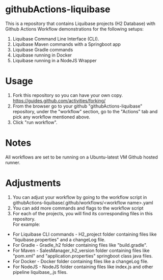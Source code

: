 # githubActions-liquibase

This is a repository that contains Liquibase projects (H2 Database) with Github Actions Workflow demonstrations for the following setups:
1. Liquibase Command Line Interface (CLI). 
2. Liquibase Maven commands with a Springboot app
3. Liquibase Gradle commands
4. Liquibase running in Docker
5. Liquibase running in a NodeJS Wrapper

# Usage
1. Fork this repository so you can have your own copy. https://guides.github.com/activities/forking/
2. From the browser go to your github "githubActions-liquibase" repository, under the "workflow" section, go to the "Actions" tab and pick any workflow mentioned above.
3. Click "run workflow".

# Notes
All workflows are set to be running on a Ubuntu-latest VM Github hosted runner.

# Adjustments
1. You can adjust your workflow by going to the workflow script in githubActions-liquibase/.github/workflows/&lt;workflow name&gt;.yaml
2. You can add more commands and flags to the workflow script
3. For each of the projects, you will find its corresponding files in this repository.  
For example: <br />
 - For Liquibase CLI commands - H2_project folder containing files like "liquibase.properties" and a changeLog file.<br />
 - For Gradle - Gradle_h2 folder containing files like "build.gradle".<br />
 - For Maven - SalesManager_h2_version folder containing files like "pom.xml" and "application.properties" springboot class java files.<br />
 - For Docker - Docker folder containing files like a changeLog file.
 - For NodeJS - NodeJS folder containing files like index.js and other pipeline liquibase_<environment>.js files.
